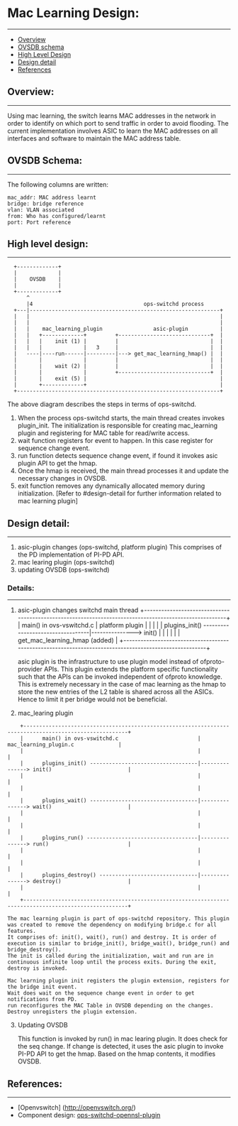 # Mac Learning Design:
----------------------

- [Overview](#overview)
- [OVSDB schema]($ovsdb-schema)
- [High Level Design](#high-level-design)
- [Design detail](#design-detail)
- [References](#references)


## Overview:
------------

Using mac learning, the switch learns MAC addresses in the network in order to identify on which port to send traffic in order to avoid flooding.
The current implementation involves ASIC to learn the MAC addresses on all interfaces and software to maintain the MAC address table.


## OVSDB Schema:
----------------

The following columns are written:
```
mac_addr: MAC address learnt
bridge: bridge reference
vlan: VLAN associated
from: Who has configured/learnt
port: Port reference
```


## High level design:
---------------------

```
  +-------------+
  |             |
  |    OVSDB    |
  |             |
  +-------------+
      ^
      |4                                   ops-switchd process
  +---|------------------------------------------------------------+
  |   |                                                            |
  |   |                                                            |
  |   |    mac_learning_plugin                asic-plugin          |
  |   |   +-------------+         +-----------------------------+  |
  |   |   |    init (1) |         |                             |  |
  |   |   |             |   3     |                             |  |
  |   ----|----run------|---------|---> get_mac_learning_hmap() |  |
  |       |             |         |                             |  |
  |       |    wait (2) |         |                             |  |
  |       |             |         +-----------------------------+  |
  |       |    exit (5) |                                          |
  |       +-------------+                                          |
  +----------------------------------------------------------------+

```

The above diagram describes the steps in terms of ops-switchd.
1. When the process ops-switchd starts, the main thread creates invokes plugin_init. The initialization is responsible for creating mac_learning plugin and registering for MAC table for read/write access.
2. wait function registers for event to happen. In this case register for sequence change event.
3. run function detects sequence change event, if found it invokes asic plugin API to get the hmap.
4. Once the hmap is received, the main thread processes it and update the necessary changes in OVSDB.
5. exit function removes any dynamically allocated memory during initialization.
[Refer to #design-detail for further information related to mac learning plugin]

## Design detail:
-----------------

1. asic-plugin changes (ops-switchd, platform plugin)
   This comprises of the PD implementation of PI-PD API.
2. mac learing plugin (ops-switchd)
3. updating OVSDB (ops-switchd)

### Details:
------------

1. asic-plugin changes
                                                  switchd main thread
    +-------------------------------------------------------------------------------------------------------+
    |      main() in ovs-vswitchd.c                         |            platform plugin                    |
    |                                                       |                                               |
    |      plugins_init() ----------------------------------|---------------> init()                        |
    |                                                       |                                               |
    |                                                       |            get_mac_learning_hmap (added)      |
    +-------------------------------------------------------------------------------------------------------+

   asic plugin is the infrastructure to use plugin model instead of ofproto-provider APIs. This plugin extends the platform specific functionality such that the APIs can be invoked independent of ofproto knowledge. This is extremely necessary in the case of mac learning as the hmap to store the new entries of the L2 table is shared across all the ASICs. Hence to limit it per bridge would not be beneficial.

2. mac_learing plugin

```ditaa
    +-------------------------------------------------------------------------------------------------------+
    |      main() in ovs-vswitchd.c                         |            mac_learning_plugin.c              |
    |                                                       |                                               |
    |      plugins_init() ----------------------------------|---------------> init()                        |
    |                                                       |                                               |
    |                                                       |                                               |
    |      plugins_wait() ----------------------------------|---------------> wait()                        |
    |                                                       |                                               |
    |                                                       |                                               |
    |      plugins_run() -----------------------------------|---------------> run()                         |
    |                                                       |                                               |
    |                                                       |                                               |
    |      plugins_destroy() -------------------------------|---------------> destroy()                     |
    |                                                       |                                               |
    +-------------------------------------------------------------------------------------------------------+

```

    The mac learning plugin is part of ops-switchd repository. This plugin was created to remove the dependency on modifying bridge.c for all features.
    It comprises of: init(), wait(), run() and destroy. It is order of execution is similar to bridge_init(), bridge_wait(), bridge_run() and bridge_destroy().
    The init is called during the initialization, wait and run are in continuous infinite loop until the process exits. During the exit, destroy is invoked.

    Mac learning plugin init registers the plugin extension, registers for the bridge init event.
    Wait does wait on the sequence change event in order to get notifications from PD.
    run reconfigures the MAC Table in OVSDB depending on the changes.
    Destroy unregisters the plugin extension.

3. Updating OVSDB

   This function is invoked by run() in mac learing plugin. It does check for the seq change. If change is detected, it uses the asic plugin to invoke PI-PD API to get the hmap.
   Based on the hmap contents, it modifies OVSDB.

## References:
--------------

* [Openvswitch] (http://openvswitch.org/)
* Component design: [ops-switchd-opennsl-plugin](/documents/dev/ops-switchd-opennsl-plugin/docs/mac_learning_design)
